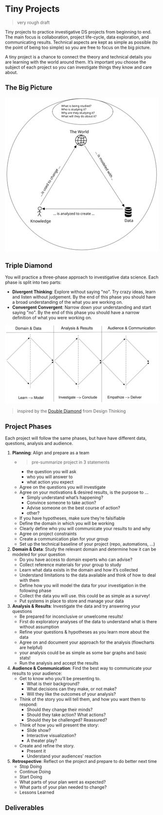 # Tiny Projects

> very rough draft

Tiny projects to practice investigative DS projects from beginning to end. The
main focus is collaboration, project life-cycle, data exploration, and
communicating results. Technical aspects are kept as simple as possible (to the
point of being too simple) so you are free to focus on the big picture.

A tiny project is a chance to connect the theory and technical details you are
learning with the world around them. It’s important you choose the subject of
each project so you can investigate things they know and care about.

## The Big Picture

![the big DS picture](../assets/the-big-picture.svg)

## Triple Diamond

You will practice a three-phase approach to investigative data science. Each
phase is split into two parts:

- **Divergent Thinking**: Explore without saying "no". Try crazy ideas, learn
  and listen without judgement. By the end of this phase you should have a broad
  understanding of the what you are working on.
- **Convergent Convergent**: Narrow down your understanding and start saying
  "no". By the end of this phase you should have a narrow definition of what you
  were working on.

![DS triple diamond](../assets//triple-diamond.svg)

> inspired by the
> [Double Diamond](https://acumen.sg/double-diamond-design-thinking/) from
> Design Thinking

## Project Phases

Each project will follow the same phases, but have have different data,
questions, analysis and audience.

1. **Planning**: Align and prepare as a team
   - > pre-summarize project in 3 statements
     - the question you will ask
     - who you will answer to
     - what action you expect
   - Agree on the questions you will investigate
   - Agree on your motivations & desired results, is the purpose to …
     - Simply understand what’s happening?
     - Convince someone to take action?
     - Advise someone on the best course of action?
     - other?
   - If you have hypotheses, make sure they’re falsifiable
   - Define the domain in which you will be working
   - Clearly define who you will communicate your results to and why
   - Agree on project constraints
   - Create a communication plan for your group
   - Set up the technical baseline of your project (repo, automations, …)
2. **Domain & Data**: Study the relevant domain and determine how it can be
   modeled for your question
   - Do you have access to domain experts who can advise?
   - Collect reference materials for your group to study
   - Learn what data exists in the domain and how it’s collected
   - Understand limitations to the data available and think of how to deal with
     them
   - Define how you will model the data for your investigation in the following
     phase
   - Collect the data you will use. this could be as simple as a survey!
   - Put systems in place to store and manage your data
3. **Analysis & Results**: Investigate the data and try answering your questions
   - Be prepared for inconclusive or unwelcome results!
   - First do exploratory analyses of the data to understand what is there
     without assumption
   - Refine your questions & hypotheses as you learn more about the data
   - Agree on and document your approach for the analysis (flowcharts are
     helpful)
   - your analysis could be as simple as some bar graphs and basic stats!
   - Run the analysis and accept the results
4. **Audience & Communication**: Find the best way to communicate your results
   to your audience:
   - Get to know who you’ll be presenting to.
     - What is their background?
     - What decisions can they make, or not make?
     - Will they like the outcomes of your analysis?
   - Think of the story you will tell them, and how you want them to respond:
     - Should they change their minds?
     - Should they take action? What actions?
     - Should they be challenged? Reassured?
   - Think of how you will present the story:
     - Slide show?
     - Interactive visualization?
     - A theater play?
   - Create and refine the story.
     - Present it
     - Understand your audiences’ reaction
5. **Retrospective**: Reflect on the project and prepare to do better next time
   - Stop Doing
   - Continue Doing
   - Start Doing
   - What parts of your plan went as expected?
   - What parts of your plan needed to change?
   - Lessons Learned

## Deliverables
